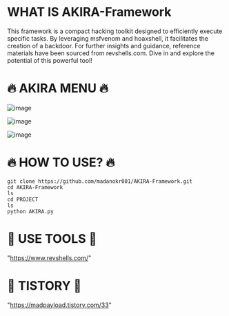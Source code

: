 # WHAT IS AKIRA-Framework
This framework is a compact hacking toolkit designed to efficiently execute specific tasks. By leveraging msfvenom and hoaxshell, it facilitates the creation of a backdoor. For further insights and guidance, reference materials have been sourced from revshells.com. Dive in and explore the potential of this powerful tool!

# 🔥 AKIRA MENU 🔥

![image](https://github.com/user-attachments/assets/c58a97c7-8233-4bc0-8f91-2bc02ab94fae)

![image](https://github.com/user-attachments/assets/4dc36fe1-4001-483f-bda5-f5941c5cdf73)

![image](https://github.com/user-attachments/assets/d45a61da-04c4-43ea-be27-21c71d3c6bbd)

# 🔥 HOW TO USE? 🔥
```
git clone https://github.com/madanokr001/AKIRA-Framework.git
cd AKIRA-Framework
ls
cd PROJECT
ls
python AKIRA.py
```

# 🔨 USE TOOLS 🔨

"https://www.revshells.com/"

# 👑 TISTORY 👑

"https://madpayload.tistory.com/33"
